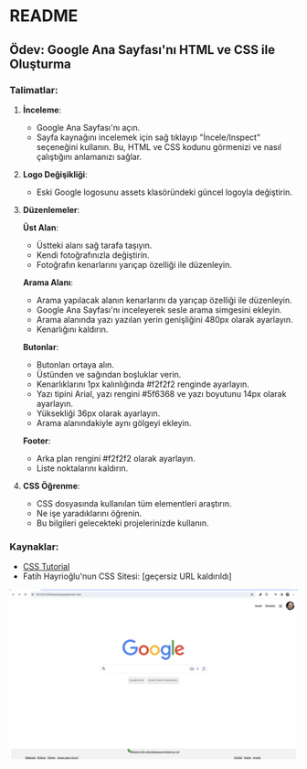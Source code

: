 # README

## Ödev: Google Ana Sayfası'nı HTML ve CSS ile Oluşturma

### Talimatlar:

1. **İnceleme**:
   - Google Ana Sayfası'nı açın.
   - Sayfa kaynağını incelemek için sağ tıklayıp "İncele/Inspect" seçeneğini kullanın. Bu, HTML ve CSS kodunu görmenizi ve nasıl çalıştığını anlamanızı sağlar.

2. **Logo Değişikliği**:
   - Eski Google logosunu assets klasöründeki güncel logoyla değiştirin.

3. **Düzenlemeler**:

   **Üst Alan**:
   - Üstteki alanı sağ tarafa taşıyın.
   - Kendi fotoğrafınızla değiştirin.
   - Fotoğrafın kenarlarını yarıçap özelliği ile düzenleyin.

   **Arama Alanı**:
   - Arama yapılacak alanın kenarlarını da yarıçap özelliği ile düzenleyin.
   - Google Ana Sayfası'nı inceleyerek sesle arama simgesini ekleyin.
   - Arama alanında yazı yazılan yerin genişliğini 480px olarak ayarlayın.
   - Kenarlığını kaldırın.

   **Butonlar**:
   - Butonları ortaya alın.
   - Üstünden ve sağından boşluklar verin.
   - Kenarlıklarını 1px kalınlığında #f2f2f2 renginde ayarlayın.
   - Yazı tipini Arial, yazı rengini #5f6368 ve yazı boyutunu 14px olarak ayarlayın.
   - Yüksekliği 36px olarak ayarlayın.
   - Arama alanındakiyle aynı gölgeyi ekleyin.

   **Footer**:
   - Arka plan rengini #f2f2f2 olarak ayarlayın.
   - Liste noktalarını kaldırın.

4. **CSS Öğrenme**:
   - CSS dosyasında kullanılan tüm elementleri araştırın.
   - Ne işe yaradıklarını öğrenin.
   - Bu bilgileri gelecekteki projelerinizde kullanın.

### Kaynaklar:

- [CSS Tutorial](https://www.w3schools.com/css/)
- Fatih Hayrioğlu'nun CSS Sitesi: [geçersiz URL kaldırıldı]


![Örnek Resim](google-tr.png)
